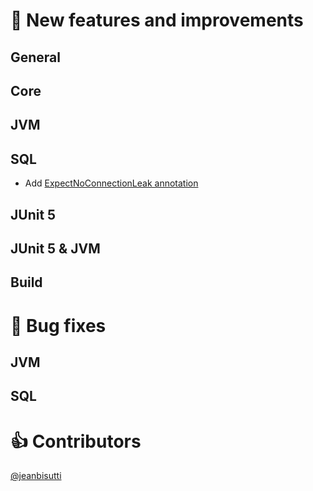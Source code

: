 
# 🚀 New features and improvements

## General


## Core

## JVM

## SQL
* Add [ExpectNoConnectionLeak annotation](https://github.com/jeanbisutti/quick-perf-doc-1.1/wiki/@ExpectNoConnectionLeak)

## JUnit 5


## JUnit 5 & JVM


## Build


# 🐛 Bug fixes

## JVM


## SQL



# 👍 Contributors
[@jeanbisutti](https://github.com/jeanbisutti) <br>
